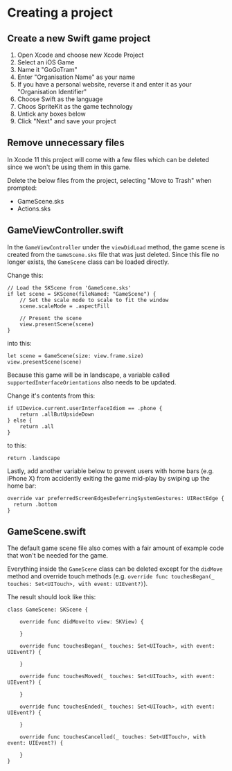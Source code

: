 # Creating a project

## Create a new Swift game project

1. Open Xcode and choose new Xcode Project
2. Select an iOS Game
3. Name it "GoGoTram"
4. Enter "Organisation Name" as your name
5. If you have a personal website, reverse it and enter it as your "Organisation Identifier"
6. Choose Swift as the language
7. Choos SpriteKit as the game technology
8. Untick any boxes below
9. Click "Next" and save your project

## Remove unnecessary files

In Xcode 11 this project will come with a few files which can be deleted since we won't be using them in this game.

Delete the below files from the project, selecting "Move to Trash" when prompted:

- GameScene.sks
- Actions.sks

## GameViewController.swift

In the `GameViewController` under the `viewDidLoad` method, the game scene is created from the `GameScene.sks` file that was just deleted. Since this file no longer exists, the `GameScene` class can be loaded directly. 

Change this:
```
// Load the SKScene from 'GameScene.sks'
if let scene = SKScene(fileNamed: "GameScene") {
    // Set the scale mode to scale to fit the window
    scene.scaleMode = .aspectFill
    
    // Present the scene
    view.presentScene(scene)
}
```

into this:
```
let scene = GameScene(size: view.frame.size)
view.presentScene(scene)
```

Because this game will be in landscape, a variable called `supportedInterfaceOrientations` also needs to be updated.

Change it's contents from this:
```
if UIDevice.current.userInterfaceIdiom == .phone {
    return .allButUpsideDown
} else {
    return .all
}
```

to this:
```
return .landscape
```

Lastly, add another variable below to prevent users with home bars (e.g. iPhone X) from accidently exiting the game mid-play by swiping up the home bar:
```
override var preferredScreenEdgesDeferringSystemGestures: UIRectEdge {
  return .bottom
}
```

## GameScene.swift

The default game scene file also comes with a fair amount of example code that won't be needed for the game.

Everything inside the `GameScene` class can be deleted except for the `didMove` method and override touch methods (e.g. `override func touchesBegan(_ touches: Set<UITouch>, with event: UIEvent?)`).

The result should look like this:
```
class GameScene: SKScene {
    
    override func didMove(to view: SKView) {
        
    }
    
    override func touchesBegan(_ touches: Set<UITouch>, with event: UIEvent?) {
        
    }
    
    override func touchesMoved(_ touches: Set<UITouch>, with event: UIEvent?) {
    
    }
    
    override func touchesEnded(_ touches: Set<UITouch>, with event: UIEvent?) {
    
    }
    
    override func touchesCancelled(_ touches: Set<UITouch>, with event: UIEvent?) {
    
    }
}
```
